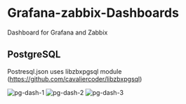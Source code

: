 # Grafana-zabbix-Dashboards
Dashboard for Grafana and Zabbix

## PostgreSQL
Postresql.json uses libzbxpgsql module (https://github.com/cavaliercoder/libzbxpgsql)

![pg-dash-1](https://user-images.githubusercontent.com/23724516/31942389-67ba8366-b8c5-11e7-8db3-8a10ae1573f8.PNG)
![pg-dash-2](https://user-images.githubusercontent.com/23724516/31942395-6802d92c-b8c5-11e7-8019-054eef62f6ab.PNG)
![pg-dash-3](https://user-images.githubusercontent.com/23724516/31942392-67e22cfe-b8c5-11e7-8e5b-fcd15feb8d1e.PNG)
